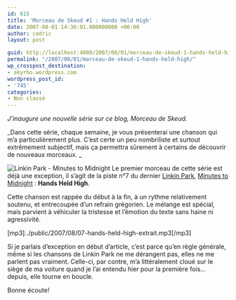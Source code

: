 ```yaml
---
id: 615
title: 'Morceau de Skeud #1 : Hands Held High'
date: 2007-08-01 14:36:01.000000000 +00:00
author: cedric
layout: post

guid: http://localhost:4000/2007/08/01/morceau-de-skeud-1-hands-held-high.html
permalink: "/2007/08/01/morceau-de-skeud-1-hands-held-high/"
wp_crosspost_destination:
- akyrho.wordpress.com
wordpress_post_id:
- '745'
categories:
- Non classé
---
```

_J’inaugure une nouvelle série sur ce blog, Morceau de Skeud._

\_Dans cette série, chaque semaine, je vous présenterai une chanson qui m’a particulièrement plus. C’est certe un peu nombriliste et surtout extrêmement subjectif, mais ça permettra sûrement à certains de découvrir de nouveaux morceaux. \_

![Linkin Park - Minutes to Midnight](/images/2007/08/linkin_park-minutes_to_mindnight.jpg) Le premier morceau de cette série est déjà une exception, il s’agit de la piste n°7 du dernier [Linkin Park](http://fr.wikipedia.org/wiki/Linkin_Park), [Minutes to Midnight](http://fr.wikipedia.org/wiki/Minutes_To_Midnight) : **Hands Held High**.

Cette chanson est rappée du début à la fin, à un rythme relativement soutenu, et entrecoupée d’un refrain grégorien. Le mélange est spécial, mais parvient à véhiculer la tristesse et l’émotion du texte sans haine ni agressivité.[](/images/2007/08/07-hands-held-high-extrait.mp3)

[mp3]../public/2007/08/07-hands-held-high-extrait.mp3[/mp3]

Si je parlais d’exception en début d’article, c’est parce qu’en règle générale, même si les chansons de Linkin Park ne me dérangent pas, elles ne me parlent pas vraiment. Celle-ci, par contre, m’a littéralement cloué sur le siège de ma voiture quand je l’ai entendu hier pour la première fois… depuis, elle tourne en boucle.

Bonne écoute!